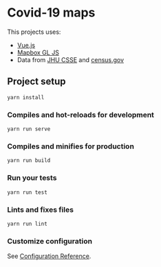# Covid-19 maps

This projects uses:
- [Vue.js](https://vuejs.org)
- [Mapbox GL JS](https://docs.mapbox.com/mapbox-gl-js/api/)
- Data from [JHU CSSE](https://github.com/CSSEGISandData/COVID-19) and [census.gov](https://www.census.gov/developers/)

## Project setup
```
yarn install
```

### Compiles and hot-reloads for development
```
yarn run serve
```

### Compiles and minifies for production
```
yarn run build
```

### Run your tests
```
yarn run test
```

### Lints and fixes files
```
yarn run lint
```

### Customize configuration
See [Configuration Reference](https://cli.vuejs.org/config/).
